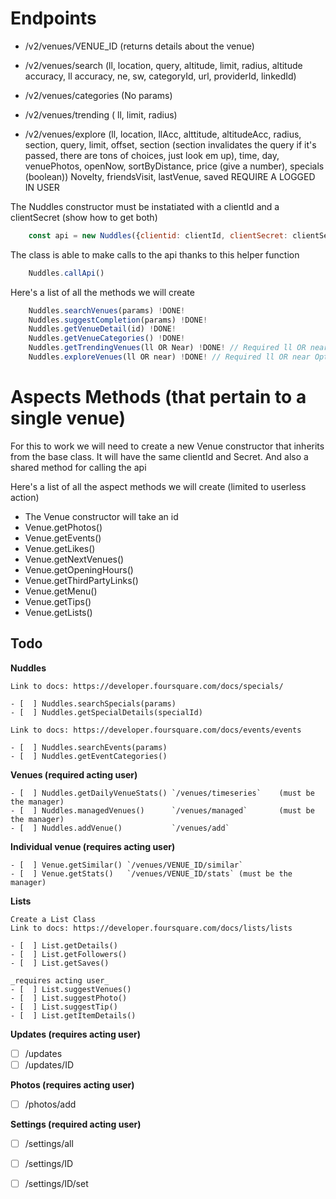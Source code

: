 # Endpoints

- /v2/venues/VENUE_ID (returns details about the venue)

- /v2/venues/search (ll, location, query, altitude, limit, radius, altitude accuracy, ll
  accuracy, ne, sw, categoryId, url, providerId, linkedId)

- /v2/venues/categories (No params)

- /v2/venues/trending ( ll, limit, radius)

- /v2/venues/explore (ll, location, llAcc, alttitude, altitudeAcc, radius, section, query,
  limit, offset, section (section invalidates the query if it's passed, there are tons of
  choices, just look em up), time, day, venuePhotos, openNow, sortByDistance, price (give
  a number), specials (boolean)) Novelty, friendsVisit, lastVenue, saved REQUIRE A LOGGED IN
  USER


The Nuddles constructor must be instatiated with a clientId and a clientSecret (show how
to get both)

```javascript
    const api = new Nuddles({clientid: clientId, clientSecret: clientSecret})
```

The class is able to make calls to the api thanks to this helper function
``` javascript
    Nuddles.callApi()
```

Here's a list of all the methods we will create
```javascript
    Nuddles.searchVenues(params) !DONE!
    Nuddles.suggestCompletion(params) !DONE!
    Nuddles.getVenueDetail(id) !DONE!
    Nuddles.getVenueCategories() !DONE!
    Nuddles.getTrendingVenues(ll OR Near) !DONE! // Required ll OR near Optional limit and radius
    Nuddles.exploreVenues(ll OR near) !DONE! // Required ll OR near Optional (see the docs) on the site
```

# Aspects Methods (that pertain to a single venue)
For this to work we will need to create a new Venue constructor that inherits from the
base class. It will have the same clientId and Secret.
And also a shared method for calling the api

Here's a list of all the aspect methods we will create (limited to userless action)

- The Venue constructor will take an id
- Venue.getPhotos()
- Venue.getEvents()
- Venue.getLikes()
- Venue.getNextVenues()
- Venue.getOpeningHours()
- Venue.getThirdPartyLinks()
- Venue.getMenu()
- Venue.getTips()
- Venue.getLists()

## Todo

**Nuddles**

    Link to docs: https://developer.foursquare.com/docs/specials/

    - [  ] Nuddles.searchSpecials(params)
    - [  ] Nuddles.getSpecialDetails(specialId)

    Link to docs: https://developer.foursquare.com/docs/events/events

    - [  ] Nuddles.searchEvents(params)
    - [  ] Nuddles.getEventCategories()

**Venues (required acting user)**

    - [  ] Nuddles.getDailyVenueStats() `/venues/timeseries`    (must be the manager)
    - [  ] Nuddles.managedVenues()      `/venues/managed`       (must be the manager)
    - [  ] Nuddles.addVenue()           `/venues/add`

**Individual venue (requires acting user)**

    - [  ] Venue.getSimilar() `/venues/VENUE_ID/similar`
    - [  ] Venue.getStats()   `/venues/VENUE_ID/stats` (must be the manager)

**Lists**

    Create a List Class
    Link to docs: https://developer.foursquare.com/docs/lists/lists

    - [  ] List.getDetails()
    - [  ] List.getFollowers()
    - [  ] List.getSaves()

    _requires acting user_
    - [  ] List.suggestVenues()
    - [  ] List.suggestPhoto()
    - [  ] List.suggestTip()
    - [  ] List.getItemDetails()

**Updates (requires acting user)**

- [ ] /updates
- [ ] /updates/ID

**Photos (requires acting user)**

- [  ] /photos/add

**Settings (required acting user)**

- [ ] /settings/all
- [ ] /settings/ID
- [ ] /settings/ID/set















